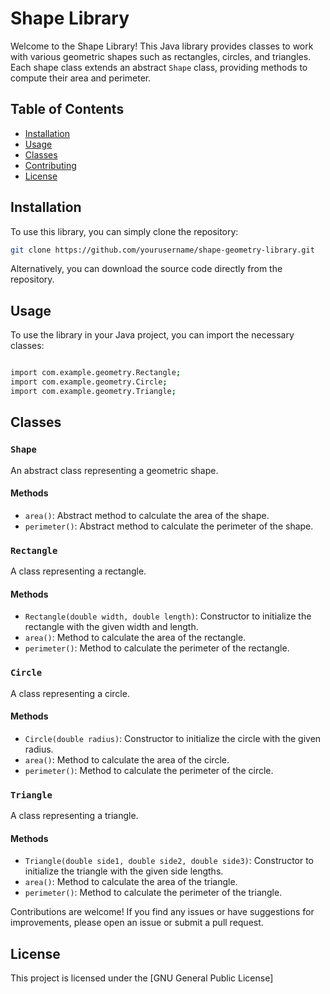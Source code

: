 # Shape Library

Welcome to the Shape Library! This Java library provides classes to work with various geometric shapes such as rectangles, circles, and triangles. Each shape class extends an abstract `Shape` class, providing methods to compute their area and perimeter.

## Table of Contents
- [Installation](#installation)
- [Usage](#usage)
- [Classes](#classes)
- [Contributing](#contributing)
- [License](#license)

## Installation

To use this library, you can simply clone the repository:

```bash
git clone https://github.com/yourusername/shape-geometry-library.git

```

Alternatively, you can download the source code directly from the repository.

## Usage
To use the library in your Java project, you can import the necessary classes:

```bash

import com.example.geometry.Rectangle;
import com.example.geometry.Circle;
import com.example.geometry.Triangle;

```

## Classes

### `Shape`

An abstract class representing a geometric shape.

#### Methods
- `area()`: Abstract method to calculate the area of the shape.
- `perimeter()`: Abstract method to calculate the perimeter of the shape.

### `Rectangle`

A class representing a rectangle.

#### Methods
- `Rectangle(double width, double length)`: Constructor to initialize the rectangle with the given width and length.
- `area()`: Method to calculate the area of the rectangle.
- `perimeter()`: Method to calculate the perimeter of the rectangle.

### `Circle`

A class representing a circle.

#### Methods
- `Circle(double radius)`: Constructor to initialize the circle with the given radius.
- `area()`: Method to calculate the area of the circle.
- `perimeter()`: Method to calculate the perimeter of the circle.

### `Triangle`

A class representing a triangle.

#### Methods
- `Triangle(double side1, double side2, double side3)`: Constructor to initialize the triangle with the given side lengths.
- `area()`: Method to calculate the area of the triangle.
- `perimeter()`: Method to calculate the perimeter of the triangle.

Contributions are welcome! If you find any issues or have suggestions for improvements, please open an issue or submit a pull request.

## License

This project is licensed under the [GNU General Public License]

